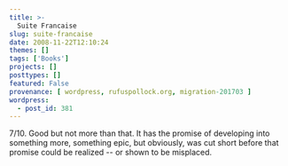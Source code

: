 ```yaml
---
title: >-
  Suite Francaise
slug: suite-francaise
date: 2008-11-22T12:10:24
themes: []
tags: ['Books']
projects: []
posttypes: []
featured: False
provenance: [ wordpress, rufuspollock.org, migration-201703 ]
wordpress:
  - post_id: 381
---
```


7/10. Good but not more than that. It has the promise of developing into something more, something epic, but obviously, was cut short before that promise could be realized -- or shown to be misplaced.

